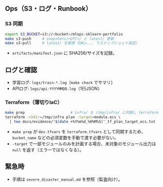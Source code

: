 ## Ops（S3・ログ・Runbook）

### S3 同期

```bash
export S3_BUCKET=s3://<bucket>/mlops-sklearn-portfolio
make s3-push     # snapshots/<UTC>/ と latest/ 更新
make s3-pull     # latest/ を取得（SRC=... でスナップショット指定）
```

* `artifacts/manifest.json` に SHA256/サイズを記録。

## ログと確認

* 学習ログ: `logs/train-*.log`（`make check` でサマリ）
* APIログ: `logs/api-YYYYMMDD.log`（1行JSON）

### Terraform（薄切りIaC）

```bash
make prep                     # infra/ を /tmp/infra/ に同期し terraform.tfvars を配置
terraform -chdir=/tmp/infra plan -target=module.ecs \
  | tee docs/evidence/"$(date +%Y%m%d_%H%M%S)"_tf_plan_target_ecs.txt
```

* `make prep` が `dev.tfvars` を `terraform.tfvars` として同期するため、`bucket_name` などの必須変数を手動で渡す必要がない。
* `-target` で一部モジュールのみを計画する場合、未対象のモジュール出力は `null` を返す（エラーではなくなる）。

## 緊急時

* 手順は `severe_disaster_manual.md` を参照（監査向け）。